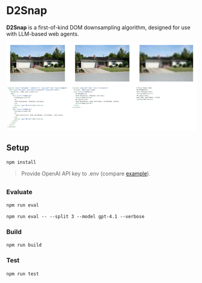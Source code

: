 # D2Snap

**D2Snap** is a first-of-kind DOM downsampling algorithm, designed for use with LLM-based web agents.  

![Example of downsampling on an image (top) and a DOM (bottom) instance](./.github/downsampling.png)

## Setup

``` console
npm install
```

> Provide OpenAI API key to .env (compare [example](./.env.example)).

## 

### Evaluate

``` console
npm run eval
```

``` console
npm run eval -- --split 3 --model gpt-4.1 --verbose
```

### Build

``` console
npm run build
```

### Test

``` console
npm run test
```